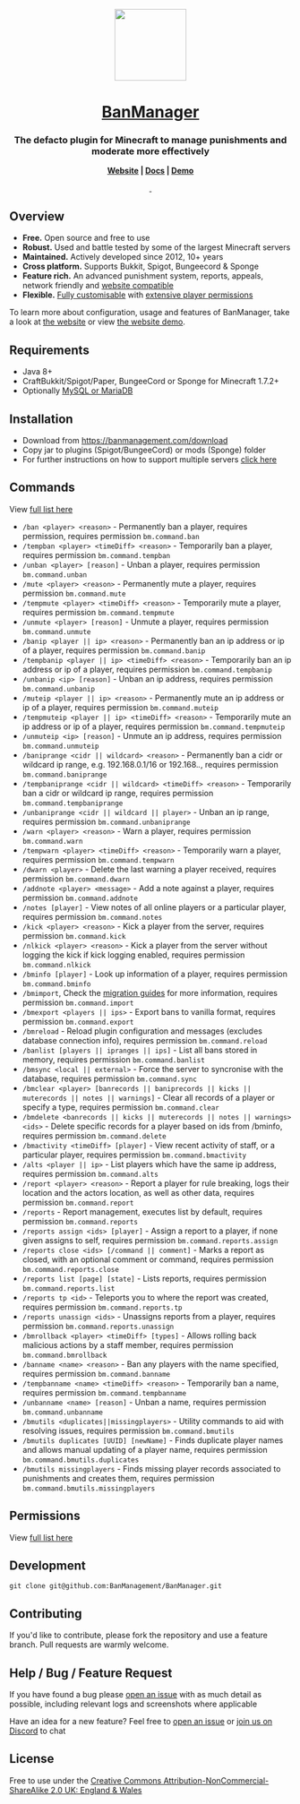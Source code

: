 <p align="center">
  <a href="https://banmanagement.com">
    <img src="https://banmanagement.com/images/banmanager-icon.png" height="128">
    <h1 align="center">BanManager</h1>
  </a>
</p>

<h3 align="center">
	The defacto plugin for Minecraft to manage punishments and moderate more effectively
</h3>

<p align="center">
	<strong>
		<a href="https://banmanagement.com">Website</a>
		|
		<a href="https://banmanagement.com/docs/webui/install">Docs</a>
		|
		<a href="https://demo.banmanagement.com">Demo</a>
	</strong>
</p>
<p align="center">
  <a aria-label="Tests status" href="https://github.com/BanManagement/BanManager/actions/workflows/build.yml">
    <img alt="" src="https://img.shields.io/github/workflow/status/BanManagement/BanManager/Java%20CI?label=Tests&style=for-the-badge&labelColor=000000">
  </a>
  <a aria-label="Join the community on Discord" href="https://discord.gg/59bsgZB">
    <img alt="" src="https://img.shields.io/discord/664808009393766401?label=Support&style=for-the-badge&labelColor=000000&color=7289da">
  </a>
</p>

## Overview
- **Free.** Open source and free to use
- **Robust.** Used and battle tested by some of the largest Minecraft servers
- **Maintained.** Actively developed since 2012, 10+ years
- **Cross platform.** Supports Bukkit, Spigot, Bungeecord & Sponge
- **Feature rich.** An advanced punishment system, reports, appeals, network friendly and [website compatible](https://github.com/BanManagement/BanManager-WebUI)
- **Flexible.** [Fully customisable](https://banmanagement.com/docs/banmanager/configuration) with [extensive player permissions](https://banmanagement.com/docs/banmanager/permissions)

To learn more about configuration, usage and features of BanManager, take a look at [the website](https://banmanagement.com/docs/banmanager/configuration) or view [the website demo](https://demo.banmanagement.com).

## Requirements
- Java 8+
- CraftBukkit/Spigot/Paper, BungeeCord or Sponge for Minecraft 1.7.2+
- Optionally [MySQL or MariaDB](https://banmanagement.com/docs/banmanager/install#setup-shared-database-optional)

## Installation
- Download from https://banmanagement.com/download
- Copy jar to plugins (Spigot/BungeeCord) or mods (Sponge) folder
- For further instructions on how to support multiple servers [click here](https://banmanagement.com/docs/banmanager/install-network)

## Commands
View [full list here](https://banmanagement.com/docs/banmanager/commands)
- `/ban <player> <reason>` - Permanently ban a player, requires permission, requires permission `bm.command.ban`
- `/tempban <player> <timeDiff> <reason>` - Temporarily ban a player, requires permission `bm.command.tempban`
- `/unban <player> [reason]` - Unban a player, requires permission `bm.command.unban`
- `/mute <player> <reason>` - Permanently mute a player, requires permission `bm.command.mute`
- `/tempmute <player> <timeDiff> <reason>` - Temporarily mute a player, requires permission `bm.command.tempmute`
- `/unmute <player> [reason]` - Unmute a player, requires permission `bm.command.unmute`
- `/banip <player || ip> <reason>` - Permanently ban an ip address or ip of a player, requires permission `bm.command.banip`
- `/tempbanip <player || ip> <timeDiff> <reason>` - Temporarily ban an ip address or ip of a player, requires permission `bm.command.tempbanip`
- `/unbanip <ip> [reason]` - Unban an ip address, requires permission `bm.command.unbanip`
- `/muteip <player || ip> <reason>` - Permanently mute an ip address or ip of a player, requires permission `bm.command.muteip`
- `/tempmuteip <player || ip> <timeDiff> <reason>` - Temporarily mute an ip address or ip of a player, requires permission `bm.command.tempmuteip`
- `/unmuteip <ip> [reason]` - Unmute an ip address, requires permission `bm.command.unmuteip`
- `/baniprange <cidr || wildcard> <reason>` - Permanently ban a cidr or wildcard ip range, e.g. 192.168.0.1/16 or 192.168.*.*, requires permission `bm.command.baniprange`
- `/tempbaniprange <cidr || wildcard> <timeDiff> <reason>` - Temporarily ban a cidr or wildcard ip range, requires permission `bm.command.tempbaniprange`
- `/unbaniprange <cidr || wildcard || player>` - Unban an ip range, requires permission `bm.command.unbaniprange`
- `/warn <player> <reason>` - Warn a player, requires permission `bm.command.warn`
- `/tempwarn <player> <timeDiff> <reason>` - Temporarily warn a player, requires permission `bm.command.tempwarn`
- `/dwarn <player>` - Delete the last warning a player received, requires permission `bm.command.dwarn`
- `/addnote <player> <message>` - Add a note against a player, requires permission `bm.command.addnote`
- `/notes [player]` - View notes of all online players or a particular player, requires permission `bm.command.notes`
- `/kick <player> <reason>` - Kick a player from the server, requires permission `bm.command.kick`
- `/nlkick <player> <reason>` - Kick a player from the server without logging the kick if kick logging enabled, requires permission `bm.command.nlkick`
- `/bminfo [player]` - Look up information of a player, requires permission `bm.command.bminfo`
- `/bmimport`, Check the [migration guides](https://banmanagement.com/docs/banmanager/migrations) for more information, requires permission `bm.command.import`
- `/bmexport <players || ips>` - Export bans to vanilla format, requires permission `bm.command.export`
- `/bmreload` - Reload plugin configuration and messages (excludes database connection info), requires permission `bm.command.reload`
- `/banlist [players || ipranges || ips]` - List all bans stored in memory, requires permission `bm.command.banlist`
- `/bmsync <local || external>` - Force the server to syncronise with the database, requires permission `bm.command.sync`
- `/bmclear <player> [banrecords || baniprecords || kicks || muterecords || notes || warnings]` - Clear all records of a player or specify a type, requires permission `bm.command.clear`
- `/bmdelete <banrecords || kicks || muterecords || notes || warnings> <ids>` - Delete specific records for a player based on ids from /bminfo, requires permission `bm.command.delete`
- `/bmactivity <timeDiff> [player]` - View recent activity of staff, or a particular player, requires permission `bm.command.bmactivity`
- `/alts <player || ip>` - List players which have the same ip address, requires permission `bm.command.alts`
- `/report <player> <reason>` - Report a player for rule breaking, logs their location and the actors location, as well as other data, requires permission `bm.command.report`
- `/reports` - Report management, executes list by default, requires permission `bm.command.reports`
- `/reports assign <ids> [player]` - Assign a report to a player, if none given assigns to self, requires permission `bm.command.reports.assign`
- `/reports close <ids> [/command || comment]` - Marks a report as closed, with an optional comment or command, requires permission `bm.command.reports.close`
- `/reports list [page] [state]` - Lists reports, requires permission `bm.command.reports.list`
- `/reports tp <id>` - Teleports you to where the report was created, requires permission `bm.command.reports.tp`
- `/reports unassign <ids>` - Unassigns reports from a player, requires permission `bm.command.reports.unassign`
- `/bmrollback <player> <timeDiff> [types]` - Allows rolling back malicious actions by a staff member, requires permission `bm.command.bmrollback`
- `/banname <name> <reason>` - Ban any players with the name specified, requires permission `bm.command.banname`
- `/tempbanname <name> <timeDiff> <reason>` - Temporarily ban a name, requires permission `bm.command.tempbanname`
- `/unbanname <name> [reason]` - Unban a name, requires permission `bm.command.unbanname`
- `/bmutils <duplicates||missingplayers>` - Utility commands to aid with resolving issues, requires permission `bm.command.bmutils`
- `/bmutils duplicates [UUID] [newName]` - Finds duplicate player names and allows manual updating of a player name, requires permission `bm.command.bmutils.duplicates`
- `/bmutils missingplayers` - Finds missing player records associated to punishments and creates them, requires permission `bm.command.bmutils.missingplayers`

## Permissions
View [full list here](https://banmanagement.com/docs/banmanager/permissions)

## Development
```
git clone git@github.com:BanManagement/BanManager.git
```

## Contributing
If you'd like to contribute, please fork the repository and use a feature branch. Pull requests are warmly welcome.

## Help / Bug / Feature Request
If you have found a bug please [open an issue](https://github.com/BanManagement/BanManager/issues/new) with as much detail as possible, including relevant logs and screenshots where applicable

Have an idea for a new feature? Feel free to [open an issue](https://github.com/BanManagement/BanManager/issues/new) or [join us on Discord](https://discord.gg/59bsgZB) to chat

## License
Free to use under the [Creative Commons Attribution-NonCommercial-ShareAlike 2.0 UK: England & Wales](LICENCE)
